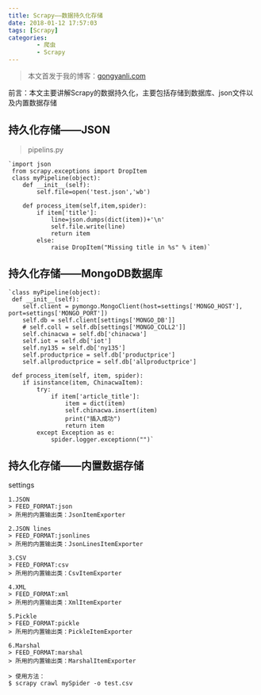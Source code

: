 ```yaml
---
title: Scrapy——数据持久化存储
date: 2018-01-12 17:57:03
tags: [Scrapy]
categories:
		- 爬虫
		- Scrapy
---
```

>本文首发于我的博客：[gongyanli.com](http://gongyanli.com/Scrapy%E2%80%94%E2%80%94%E6%95%B0%E6%8D%AE%E6%8C%81%E4%B9%85%E5%8C%96%E5%AD%98%E5%82%A8/)

前言：本文主要讲解Scrapy的数据持久化，主要包括存储到数据库、json文件以及内置数据存储
## 持久化存储——JSON
>pipelins.py
    
    `import json
	 from scrapy.exceptions import DropItem
	 class myPipeline(object):
	 	def __init__(self):
			self.file=open('test.json','wb')
		
		def process_item(self,item,spider):
			if item['title']:
				line=json.dumps(dict(item))+'\n'
				self.file.write(line)
				return item
			else:
				raise DropItem("Missing title in %s" % item)`

## 持久化存储——MongoDB数据库
    `class myPipeline(object):
     def __init__(self):
        self.client = pymongo.MongoClient(host=settings['MONGO_HOST'], port=settings['MONGO_PORT'])
        self.db = self.client[settings['MONGO_DB']]
        # self.coll = self.db[settings['MONGO_COLL2']]
        self.chinacwa = self.db['chinacwa']
        self.iot = self.db['iot']
        self.ny135 = self.db['ny135']
        self.productprice = self.db['productprice']
        self.allproductprice = self.db['allproductprice']

     def process_item(self, item, spider):
        if isinstance(item, ChinacwaItem):
            try:
                if item['article_title']:
                    item = dict(item)
                    self.chinacwa.insert(item)
                    print("插入成功")
                    return item
            except Exception as e:
                spider.logger.exceptionn("")`

## 持久化存储——内置数据存储
settings

	1.JSON
	> FEED_FORMAT:json
	> 所用的内置输出类：JsonItemExporter
	
	2.JSON lines
	> FEED_FORMAT:jsonlines
	> 所用的内置输出类：JsonLinesItemExporter

	3.CSV
	> FEED_FORMAT:csv
	> 所用的内置输出类：CsvItemExporter

	4.XML
	> FEED_FORMAT:xml
	> 所用的内置输出类：XmlItemExporter

	5.Pickle
	> FEED_FORMAT:pickle
	> 所用的内置输出类：PickleItemExporter
	
	6.Marshal
	> FEED_FORMAT:marshal
	> 所用的内置输出类：MarshalItemExporter

	> 使用方法：
	$ scrapy crawl mySpider -o test.csv